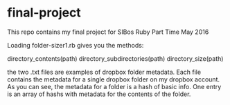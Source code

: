 # final-project
This repo contains my final project for SIBos Ruby Part Time May 2016

Loading folder-sizer1.rb gives you the methods:

directory_contents(path)
directory_subdirectories(path)
directory_size(path)
  
the two .txt files are examples of dropbox folder metadata.
Each file contains the metadata for a single dropbox folder on
my dropbox account.  As you can see, the metadata for a
folder is a hash of basic info. One entry is an array
of hashs with metadata for the contents of the folder.
